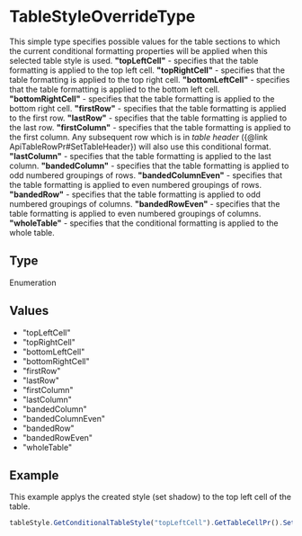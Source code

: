 # TableStyleOverrideType

This simple type specifies possible values for the table sections to which the current conditional formatting properties will be applied when this selected table style is used.**"topLeftCell"** - specifies that the table formatting is applied to the top left cell.**"topRightCell"** - specifies that the table formatting is applied to the top right cell.**"bottomLeftCell"** - specifies that the table formatting is applied to the bottom left cell.**"bottomRightCell"** - specifies that the table formatting is applied to the bottom right cell.**"firstRow"** - specifies that the table formatting is applied to the first row.**"lastRow"** - specifies that the table formatting is applied to the last row.**"firstColumn"** - specifies that the table formatting is applied to the first column. Any subsequent row which is in *table header* (&#123;@link ApiTableRowPr#SetTableHeader&#125;) will also use this conditional format.**"lastColumn"** - specifies that the table formatting is applied to the last column.**"bandedColumn"** - specifies that the table formatting is applied to odd numbered groupings of rows.**"bandedColumnEven"** - specifies that the table formatting is applied to even numbered groupings of rows.**"bandedRow"** - specifies that the table formatting is applied to odd numbered groupings of columns.**"bandedRowEven"** - specifies that the table formatting is applied to even numbered groupings of columns.**"wholeTable"** - specifies that the conditional formatting is applied to the whole table.

## Type

Enumeration

## Values

- "topLeftCell"
- "topRightCell"
- "bottomLeftCell"
- "bottomRightCell"
- "firstRow"
- "lastRow"
- "firstColumn"
- "lastColumn"
- "bandedColumn"
- "bandedColumnEven"
- "bandedRow"
- "bandedRowEven"
- "wholeTable"


## Example

This example applys the created style (set shadow) to the top left cell of the table.

```javascript editor-pdf
tableStyle.GetConditionalTableStyle("topLeftCell").GetTableCellPr().SetShd("clear", 255, 0, 0);
```
